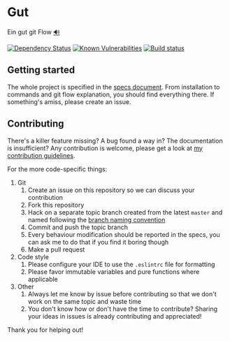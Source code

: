 # Gut

Ein gut git Flow [🔊](https://translate.google.com/?tl=de#de/en/Ein%20gut%20git%20Flow)

[![Dependency Status](https://david-dm.org/quilicicf/gut.svg)](https://david-dm.org/quilicicf/gut)
[![Known Vulnerabilities](https://snyk.io/test/github/quilicicf/gut/badge.svg)](https://snyk.io/test/github/quilicicf/gut)
[![Build status](https://travis-ci.org/quilicicf/Gut.svg?branch=master)](https://travis-ci.org/quilicicf/Gut/builds)

## Getting started

The whole project is specified in the [specs document](./specs/specs.md).
From installation to commands and git flow explanation, you should find everything there.
If something's amiss, please create an issue.

## Contributing

There's a killer feature missing? A bug found a way in? The documentation is insufficient?
Any contribution is welcome, please get a look at
[my contribution guidelines](https://github.com/quilicicf/Docs/blob/master/contribution/main.md).

For the more code-specific things:

1. Git
    1. Create an issue on this repository so we can discuss your contribution
    1. Fork this repository
    1. Hack on a separate topic branch created from the latest `master` and named following the
    [branch naming convention](./specs/specs.md#branch-naming)
    1. Commit and push the topic branch
    1. Every behaviour modification should be reported in the specs, you can ask me to do that if you find it boring
    though
    1. Make a pull request
1. Code style
    1. Please configure your IDE to use the `.eslintrc` file for formatting
    1. Please favor immutable variables and pure functions where applicable
1. Other
    1. Always let me know by issue before contributing so that we don't work on the same topic and waste time
    1. You don't know how or don't have the time to contribute? Sharing your ideas in issues is already contributing
    and appreciated!


Thank you for helping out!
